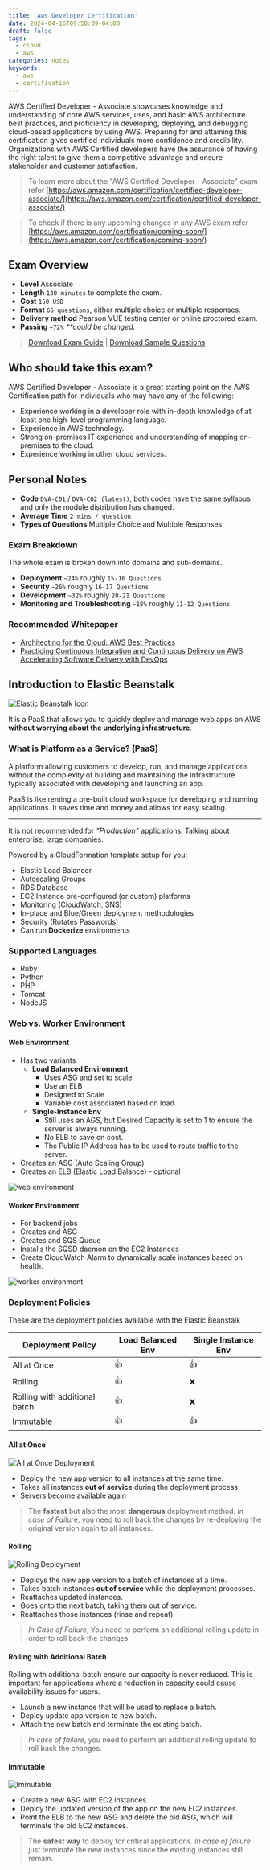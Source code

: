 ```yaml
---
title: 'Aws Developer Certification'
date: 2024-04-16T09:50:09-04:00
draft: false
tags:
  - cloud
  - aws
categories: notes
keywords:
  - aws
  - certification
---
```


AWS Certified Developer - Associate showcases knowledge and understanding of core AWS services, uses, and basic AWS architecture best practices, and proficiency in developing, deploying, and debugging cloud-based applications by using AWS. Preparing for and attaining this certification gives certified individuals more confidence and credibility. Organizations with AWS Certified developers have the assurance of having the right talent to give them a competitive advantage and ensure stakeholder and customer satisfaction.

> To learn more about the "AWS Certified Developer - Associate" exam refer [https://aws.amazon.com/certification/certified-developer-associate/](https://aws.amazon.com/certification/certified-developer-associate/)

> To check if there is any upcoming changes in any AWS exam refer [https://aws.amazon.com/certification/coming-soon/](https://aws.amazon.com/certification/coming-soon/)

## Exam Overview

- **Level** Associate
- **Length** `130 minutes` to complete the exam.
- **Cost** `150 USD`
- **Format** `65 questions`, either multiple choice or multiple responses.
- **Delivery method** Pearson VUE testing center or online proctored exam.
- **Passing** `~72%` _\*\*could be changed._

> [Download Exam Guide](https://d1.awsstatic.com/training-and-certification/docs-dev-associate/AWS-Certified-Developer-Associate_Exam-Guide.pdf) | [Download Sample Questions](https://d1.awsstatic.com/training-and-certification/docs-dev-associate/AWS-Certified-Developer-Associate_Sample-Questions.pdf)

## Who should take this exam?

AWS Certified Developer - Associate is a great starting point on the AWS Certification path for individuals who may have any of the following:

- Experience working in a developer role with in-depth knowledge of at least one high-level programming language.
- Experience in AWS technology.
- Strong on-premises IT experience and understanding of mapping on-premises to the cloud.
- Experience working in other cloud services.

## Personal Notes

- **Code** `DVA-C01` / `DVA-C02 (latest)`, both codes have the same syllabus and only the module distribution has changed.
- **Average Time** `2 mins / question`
- **Types of Questions** Multiple Choice and Multiple Responses

### Exam Breakdown

The whole exam is broken down into domains and sub-domains.

- **Deployment** `~24%` roughly `15-16 Questions`
- **Security** `~26%` roughly `16-17 Questions`
- **Development** `~32%` roughly `20-21 Questions`
- **Monitoring and Troubleshooting** `~18%` roughly `11-12 Questions`

### Recommended Whitepaper

- [Architecting for the Cloud: AWS Best Practices](https://aws.amazon.com/blogs/aws/new-whitepaper-architecting-for-the-cloud-best-practices/)
- [Practicing Continuous Integration and Continuous Delivery on AWS Accelerating Software Delivery with DevOps](https://docs.aws.amazon.com/whitepapers/latest/practicing-continuous-integration-continuous-delivery/welcome.html)

## Introduction to Elastic Beanstalk

![Elastic Beanstalk Icon](./images/elastic-beanstalk-icon.png)

It is a PaaS that allows you to quickly deploy and manage web apps on AWS **without worrying about the underlying infrastructure**.

### What is Platform as a Service? (PaaS)

A platform allowing customers to develop, run, and manage applications without the complexity of building and maintaining the infrastructure typically associated with developing and launching an app.

PaaS is like renting a pre-built cloud workspace for developing and running applications. It saves time and money and allows for easy scaling.

---

It is not recommended for _"Production"_ applications. Talking about enterprise, large companies.

Powered by a CloudFormation template setup for you:

- Elastic Load Balancer
- Autoscaling Groups
- RDS Database
- EC2 Instance pre-configured (or custom) platforms
- Monitoring (CloudWatch, SNS)
- In-place and Blue/Green deployment methodologies
- Security (Rotates Passwords)
- Can run **Dockerize** environments

### Supported Languages

- Ruby
- Python
- PHP
- Tomcat
- NodeJS

### Web vs. Worker Environment

#### Web Environment

- Has two variants
  - **Load Balanced Environment**
    - Uses ASG and set to scale
    - Use an ELB
    - Designed to Scale
    - Variable cost associated based on load
  - **Single-Instance Env**
    - Still uses an AGS, but Desired Capacity is set to 1 to ensure the server is always running.
    - No ELB to save on cost.
    - The Public IP Address has to be used to route traffic to the server.
- Creates an ASG (Auto Scaling Group)
- Creates an ELB (Elastic Load Balance) - optional

![web environment](./img/elastic-beanstalk-web-environment-types.png)

#### Worker Environment

- For backend jobs
- Creates and ASG
- Creates and SQS Queue
- Installs the SQSD daemon on the EC2 Instances
- Create CloudWatch Alarm to dynamically scale instances based on health.

![worker environment](./img/elastic-beanstalk-worker-environment.png)

### Deployment Policies

These are the deployment policies available with the Elastic Beanstalk

| Deployment Policy             | Load Balanced Env | Single Instance Env |
| ----------------------------- | ----------------- | ------------------- |
| All at Once                   | 👍                | 👍                  |
| Rolling                       | 👍                | ❌                  |
| Rolling with additional batch | 👍                | ❌                  |
| Immutable                     | 👍                | 👍                  |

#### All at Once

![All at Once Deployment](./img/elastic-beanstalk-all-at-once-deplyment.png)

- Deploy the new app version to all instances at the same time.
- Takes all instances **out of service** during the deployment process.
- Servers become available again

> The **fastest** but also the most **dangerous** deployment method.
> *In case of Failur*e, you need to roll back the changes by re-deploying the original version again to all instances.

#### Rolling

![Rolling Deployment](./img/elastic-beanstalk-rolling-deplyment.png)

- Deploys the new app version to a batch of instances at a time.
- Takes batch instances **out of service** while the deployment processes.
- Reattaches updated instances.
- Goes onto the next batch, taking them out of service.
- Reattaches those instances (rinse and repeat)

> _In Case of Failure_, You need to perform an additional rolling update in order to roll back the changes.

#### Rolling with Additional Batch

Rolling with additional batch ensure our capacity is never reduced. This is important for applications where a reduction in capacity could cause availability issues for users.

- Launch a new instance that will be used to replace a batch.
- Deploy update app version to new batch.
- Attach the new batch and terminate the existing batch.

> _In case of failure_, you need to perform an additional rolling update to roll back the changes.

#### Immutable

![Immutable](./img/elastic-beanstalk-immutable-deplyment.png)

- Create a new ASG with EC2 instances.
- Deploy the updated version of the app on the new EC2 instances.
- Point the ELB to the new ASG and delete the old ASG, which will terminate the old EC2 instances.

> The **safest way** to deploy for critical applications. _In case of failure_ just terminate the new instances since the existing instances still remain.
